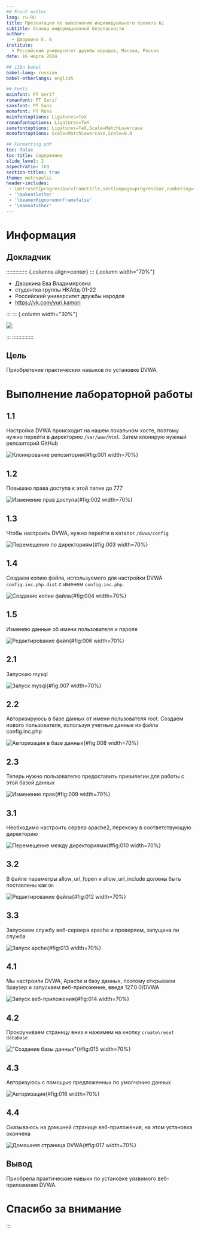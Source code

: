 ```yaml
---
## Front matter
lang: ru-RU
title: Презентация по выполнению индивидуального проекта №1
subtitle: Основы информационной безопасности
author:
  - Дворкина Е. В
institute:
  - Российский университет дружбы народов, Москва, Россия
date: 16 марта 2024

## i18n babel
babel-lang: russian
babel-otherlangs: english

## Fonts
mainfont: PT Serif
romanfont: PT Serif
sansfont: PT Sans
monofont: PT Mono
mainfontoptions: Ligatures=TeX
romanfontoptions: Ligatures=TeX
sansfontoptions: Ligatures=TeX,Scale=MatchLowercase
monofontoptions: Scale=MatchLowercase,Scale=0.9

## Formatting pdf
toc: false
toc-title: Содержание
slide_level: 2
aspectratio: 169
section-titles: true
theme: metropolis
header-includes:
 - \metroset{progressbar=frametitle,sectionpage=progressbar,numbering=fraction}
 - '\makeatletter'
 - '\beamer@ignorenonframefalse'
 - '\makeatother'
---
```


# Информация

## Докладчик

:::::::::::::: {.columns align=center}
::: {.column width="70%"}

  * Дворкина Ева Владимировна
  * студентка группы НКАбд-01-22
  * Российский университет дружбы народов
  * <https://vk.com/yuri.kamori>

:::
::: {.column width="30%"}

![](./image/e.jpg)

:::
::::::::::::::

## Цель

Приобретение практических навыков по установке DVWA.

# Выполнение лабораторной работы

## 1.1

Настройка DVWA происходит на нашем локальном хосте, поэтому нужно перейти в директорию `/var/www/html`. Затем клонирую нужный репозиторий GitHub

![Клонирование репозитория](image/1.PNG){#fig:001 width=70%}

## 1.2

Повышаю права доступа к этой папке до 777

![Изменение прав доступа](image/2.PNG){#fig:002 width=70%}

## 1.3

Чтобы настроить DVWA, нужно перейти в каталог `/dvwa/config` 

![Перемещение по директориям](image/3.PNG){#fig:003 width=70%}

## 1.4

Создаем копию файла, используемого для настройки DVWA `config.inc.php.dist` с именем `config.inc.php`.

![Создание копии файла](image/4.PNG){#fig:004 width=70%}

## 1.5

Изменяю данные об имени пользователя и пароле

![Редактирование файл](image/6.PNG){#fig:006 width=70%}

## 2.1

Запускаю mysql

![Запуск mysql](image/7.PNG){#fig:007 width=70%}

## 2.2

Авторизируюсь в базе данных от имени пользователя root. Создаем нового пользователя, используя учетные данные из файла config.inc.php

![Авторизация в базе данных](image/8.PNG){#fig:008 width=70%}

## 2.3

Теперь нужно пользователю предоставить привилегии для работы с этой базой данных

![Изменение прав](image/9.PNG){#fig:009 width=70%}

## 3.1

Необходимо настроить сервер apache2, перехожу в соответствующую директорию

![Перемещение между директориями](image/10.PNG){#fig:010 width=70%}

## 3.2

В файле параметры allow_url_fopen и allow_url_include должны быть поставлены как `On` 

![Редактирование файла](image/12.PNG){#fig:012 width=70%}

## 3.3

Запускаем службу веб-сервера apache и проверяем, запущена ли служба 

![Запуск apche](image/13.PNG){#fig:013 width=70%}

## 4.1

Мы настроили DVWA, Apache и базу данных, поэтому открываем браузер и запускаем веб-приложение, введя 127.0.0/DVWA 

![Запуск веб-приложения](image/14.PNG){#fig:014 width=70%}

## 4.2

Прокручиваем страницу вниз и нажимем на кнопку `create\reset database`

!["Создание базы данных"](image/15.PNG){#fig:015 width=70%}

## 4.3

Авторизуюсь с помощью предложенных по умолчанию данных 

![Авторизация](image/16.PNG){#fig:016 width=70%}

## 4.4

Оказываюсь на домшней странице веб-приложения, на этом установка окончена 

![Домашняя страница DVWA](image/17.PNG){#fig:017 width=70%}



## Вывод

Приобрела практические навыки по установке уязвимого веб-приложения DVWA.

# Спасибо за внимание

:::

